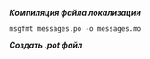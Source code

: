 ***Компиляция файла локализации***

```
msgfmt messages.po -o messages.mo
```

***Создать .pot файл***

